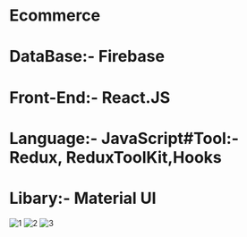 
# Ecommerce
# DataBase:- Firebase
# Front-End:- React.JS
# Language:- JavaScript#Tool:- Redux, ReduxToolKit,Hooks
# Libary:- Material UI

![1](https://user-images.githubusercontent.com/60700534/126893729-60cfbacf-1886-48a8-982b-f910a608ddd0.jpg)
![2](https://user-images.githubusercontent.com/60700534/126893834-7f4e823f-d7e2-4672-96e6-e79d1394c6fc.jpg)
![3](https://user-images.githubusercontent.com/60700534/126893926-f71a65a9-4f12-48a8-8d9b-05dad6cd2584.jpg)

